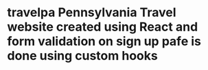 # travelpa Pennsylvania Travel website created using React and form validation on sign up pafe is done using custom hooks
